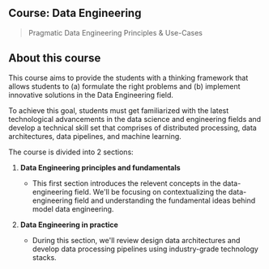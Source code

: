 ## Course: Data Engineering

> Pragmatic Data Engineering Principles & Use-Cases


## About this course

This course aims to provide the students with a thinking 
framework that allows students to (a) formulate the right 
problems and (b) implement innovative solutions in the Data 
Engineering field.

To achieve this goal, students must get familiarized with the 
latest technological advancements in the data science and 
engineering fields and develop a technical skill set that 
comprises of distributed processing, data architectures, data 
pipelines, and machine learning.


The course is divided into 2 sections:

1. **Data Engineering principles and fundamentals**
    * This first section introduces the relevent concepts in the data-engineering field. We'll be focusing on contextualizing the data-engineering field and understanding the fundamental ideas behind model data engineering.

2. **Data Engineering in practice**
    * During this section, we'll review design data architectures and develop data processing pipelines using industry-grade technology stacks.
